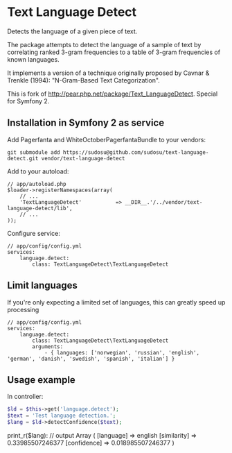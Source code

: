 Text Language Detect
====================

Detects the language of a given piece of text.

The package attempts to detect the language of a sample of text by correlating ranked 3-gram frequencies to a table of 3-gram frequencies of known languages.

It implements a version of a technique originally proposed by Cavnar & Trenkle (1994): "N-Gram-Based Text Categorization".

This is fork of http://pear.php.net/package/Text_LanguageDetect.
Special for Symfony 2.

Installation in Symfony 2 as service
------------------------------------

Add Pagerfanta and WhiteOctoberPagerfantaBundle to your vendors:

    git submodule add https://sudosu@github.com/sudosu/text-language-detect.git vendor/text-language-detect

Add to your autoload:

    // app/autoload.php
    $loader->registerNamespaces(array(
        // ...
        'TextLanguageDetect'           => __DIR__.'/../vendor/text-language-detect/lib',
        // ...
    ));

Configure service:

    // app/config/config.yml
    services:
        language.detect:
            class: TextLanguageDetect\TextLanguageDetect


Limit languages
---------------
If you're only expecting a limited set of languages, this can greatly speed up processing

    // app/config/config.yml
    services:
        language.detect:
            class: TextLanguageDetect\TextLanguageDetect
            arguments: 
                - { languages: ['norwegian', 'russian', 'english', 'german', 'danish', 'swedish', 'spanish', 'italian'] }

Usage example
-------------
In controller:
```php
$ld = $this->get('language.detect');
$text = 'Test language detection.';
$lang = $ld->detectConfidence($text);
```
print_r($lang):
    // output
    Array
    (
        [language] => english
        [similarity] => 0.33985507246377
        [confidence] => 0.018985507246377
    )
